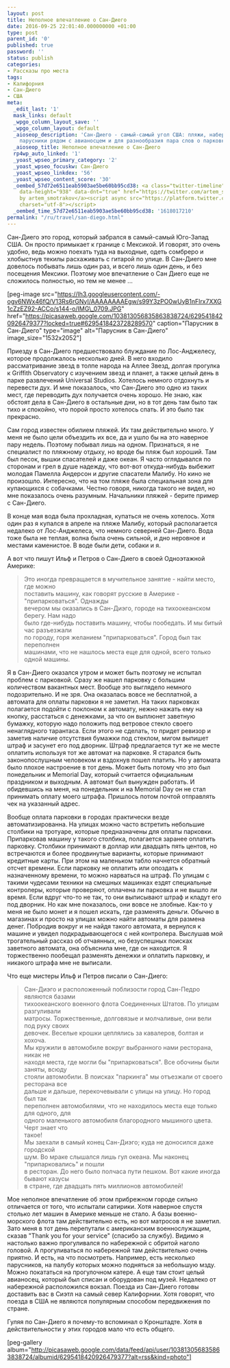 ```yaml
---
layout: post
title: Неполное впечатление о Сан-Диего
date: 2016-09-25 22:01:40.000000000 +01:00
type: post
parent_id: '0'
published: true
password: ''
status: publish
categories:
- Рассказы про места
tags:
- Калифорния
- Сан-Диего
- США
meta:
  _edit_last: '1'
  mask_links: default
  _wpgo_column_layout_save: ''
  _wpgo_column_layout: default
  _aioseop_description: 'Сан-Диего - самый-самый угол США: пляжи, набережные, старомодные
    парусники рядом с авианосцем и для разнообразия пара слов о парковке.'
  _aioseop_title: Неполное впечатление о Сан-Диего
  rp4wp_auto_linked: '1'
  _yoast_wpseo_primary_category: '2'
  _yoast_wpseo_focuskw: Сан-Диего
  _yoast_wpseo_linkdex: '56'
  _yoast_wpseo_content_score: '30'
  _oembed_57d72e6511eab5903ae5be60bb95cd38: <a class="twitter-timeline" data-width="625"
    data-height="938" data-dnt="true" href="https://twitter.com/artem_smotrakov?ref_src=twsrc%5Etfw">Tweets
    by artem_smotrakov</a><script async src="https://platform.twitter.com/widgets.js"
    charset="utf-8"></script>
  _oembed_time_57d72e6511eab5903ae5be60bb95cd38: '1618017210'
permalink: "/ru/travel/san-diego.html"
---
```

Сан-Диего это город, который забрался в самый-самый Юго-Запад США. Он просто примыкает к границе с Мексикой. И говорят, это очень удобно, ведь можно поехать туда на выходные, одеть сомбреро и хлобыстнув текилы расхаживать с гитарой по улице. В Сан-Диего мне довелось побывать лишь один раз, и всего лишь один день, и без посещения Мексики. Поэтому мое впечатление о Сан Диего еще не сложилось полностью, но тем не менее ...

[peg-image src="https://lh3.googleusercontent.com/-ogv6NWx46fQ/V13Rs6rGNyI/AAAAAAAAEgw/s99Y3zPO0wUyB1nFlrx7XXG1cZzEZ92-ACCo/s144-o/IMG\_0709.JPG" href="https://picasaweb.google.com/103813056835863838724/6295418420926479377?locked=true#6295418423728289570" caption="Парусник в Сан-Диего" type="image" alt="Парусник в Сан-Диего" image\_size="1532x2052"]  


Приезду в Сан-Диего предшествовало блуждание по Лос-Анджелесу, которое продолжалось несколько дней. В него входило рассматривание звезд в толпе народа на Аллее Звезд, долгая прогулка к&nbsp;Griffith Observatory с изучением звезд и планет, а также целый день в парке развлечений Universal Studios. Хотелось немного отдохнуть и перевести дух. И мне показалось, что Сан-Диего это одно из таких мест, где переводить дух получается очень хорошо. Не знаю, как обстоят дела в Сан-Диего в остальные дни, но в тот день там было так тихо и спокойно, что порой просто хотелось спать. И это было так прекрасно.

Сам город известен&nbsp;обилием пляжей. Их там действительно много. У меня не было цели объездить их все, да и ушло бы на это наверное пару недель. Поэтому побывал лишь на одном. Признаться, я не специалист по пляжному отдыху, но вроде бы пляж был хороший. Там был песок, вышки спасателей и даже океан. Я часто оглядывался по сторонам и грел в душе надежду, что вот-вот откуда-нибудь выбежит молодая Памелла Андерсон и другие спасатели Малибу. Но кино не произошло. Интересно, что на том пляже была специальная зона для купающихся с собачками. Честно говоря, никогда такого не видел, но мне показалось очень разумным. Начальники пляжей - берите пример с Сан-Диего.

В конце мая вода была прохладная, купаться не очень хотелось. Хотя один раз я купался в апреле на пляже Малибу, который располагается недалеко от Лос-Анджелеса, что немного северней Сан-Диего. Вода тоже была не теплая, волна была очень сильной, и дно неровное и местами каменистое. В воде были дети, собаки и я.

А вот что пишут Ильф и Петров о Сан-Диего в своей Одноэтажной Америке:

> Это иногда превращается в мучительное занятие - найти место, где можно  
> поставить машину, как говорят русские в Америке - "припарковаться". Однажды  
> вечером мы оказались в Сан-Диэго, городе на тихоокеанском берегу. Нам надо  
> было где-нибудь поставить машину, чтобы пообедать. И мы битый час разъезжали  
> по городу, горя желанием "припарковаться". Город был так переполнен  
> машинами, что не нашлось места еще для одной, всего только одной машины.

Я в Сан-Диего оказался утром и может быть поэтому не испытал проблем с парковкой. Сразу же нашел парковку с большим количеством вакантных мест. Вообще это выглядело немного подозрительно. И не зря. Она оказалась вовсе не бесплатной, а автомата для оплаты парковки я не заметил. На таких парковках полагается подойти с поклоном к автомату, нежно нажать ему на кнопку, расстаться с денежками, за что он выплюнет заветную бумажку, которую надо положить под ветровое стекло своего ненаглядного тарантаса. Если этого не сделать, то придет ревизор и заметив наличие отсутствия бумажки под стеклом, мигом выпишет штраф и засунет его под дворник. Штраф предлагается тут же не месте оплатить используя тот же автомат на парковке. Я старался быть законопослушным человеком и вздохнув пошел платить. Но у автомата было плохое настроение в тот день. Может быть потому что это был понедельник и Memorial Day, который считается официальным праздником и выходным. А автомат был вынужден работать. И обидевшись на меня, на понедельник и на Memorial Day он не стал принимать оплату моего штрафа. Пришлось потом почтой отправлять чек на указанный адрес.

Вообще оплата парковки в городах практически везде автоматизированна. На улицах можно часто встретить небольшие столбики на тротуаре, которые предназначены для оплаты парковки. Припарковав машину у такого столбика, полагается заранее оплатить парковку. Столбики принимают в доллар или двадцать пять центов, но встречаются и более продвинутые варианты, которые принимают кредитные карты. При этом на маленьком табло начнется обратный отсчет времени. Если парковку не оплатить или опоздать к назначенному времени, то можно нарваться на штраф. По улицам с такими чудесами техники на смешных машинках ездят специальные контролеры, которые проверяют, оплачена ли парковка и не вышло ли время. Если вдруг что-то не так, то они выписывают штраф и кладут его под дворник. Но как мне показалось, они вовсе не злобные. Как-то у меня не было монет и я пошел искать, где разменять деньги. Обычно в магазинах и просто на улицах можно найти автоматы для размена денег. Побродив вокруг и не найдя такого автомата, я вернулся к машине и увидел подкрадывающегося с ней контролера. Выслушав мой трогательный рассказ об отчаянных, но безуспешных поисках заветного автомата, она объяснила мне, где он находится. Я торжественно пообещал разменять денежки и оплатить парковку, и никакого штрафа мне не выписали.

Что еще мистеры Ильф и Петров писали о Сан-Диего:

> Сан-Диэго и расположенный поблизости город Сан-Педро являются базами  
> тихоокеанского военного флота Соединенных Штатов. По улицам разгуливали  
> матросы. Торжественные, долговязые и молчаливые, они вели под руку своих  
> девочек. Веселые крошки цеплялись за кавалеров, болтая и хохоча.  
> Мы кружили в автомобиле вокруг выбранного нами ресторана, никак не  
> находя места, где могли бы "припарковаться". Все обочины были заняты, всюду  
> стояли автомобили. В поисках "паркинга" мы отъезжали от своего ресторана все  
> дальше и дальше, перекочевывали с улицы на улицу. Но город был так  
> переполнен автомобилями, что не находилось места еще только для одного, для  
> одного маленького автомобиля благородного мышиного цвета. Черт знает что  
> такое!  
> Мы заехали в самый конец Сан-Диэго; куда не доносился даже городской  
> шум. Во мраке слышался лишь гул океана. Мы наконец "припарковались" и пошли  
> в ресторан. До него было полчаса пути пешком. Вот какие иногда бывают казусы  
> в стране, где двадцать пять миллионов автомобилей!

Мое неполное впечатление об этом прибрежном городе сильно отличается от того, что испытали сатирики. Хотя наверное спустя столько лет машин в Америке меньше не стало. А базы военно-морского флота там действительно есть, но вот матросов я не заметил. Зато&nbsp;меня в тот день перепутали с американским военнослужащим, сказав "Thank you for your service" (спасибо за службу). Видимо я настолько важно&nbsp;прогуливался по набережной с обритой наголо головой. А прогуливаться по набережной там действительно очень приятно. И есть, на что посмотреть. Например, есть несколько парусников, на палубу которых можно подняться за небольшую мзду. Можно покататься на прогулочном катере. А еще там стоит целый авианосец, который был списан и оборудован под музей. Недалеко от набережной расположился вокзал. Поезда из Сан-Диего готовы доставить вас в Сиэтл на самый север Калифорнии. Хотя говорят, что поезда в США не являются популярным способом передвижения по стране.

Гуляя по Сан-Диего я почему-то вспоминал о Кронштадте. Хотя в действительности у этих городов мало что есть общего.

[peg-gallery album="http://picasaweb.google.com/data/feed/api/user/103813056835863838724/albumid/6295418420926479377?alt=rss&kind=photo"]

